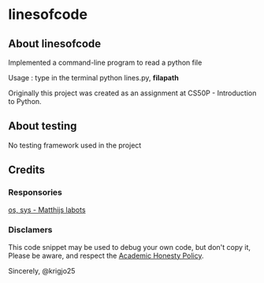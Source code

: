 # linesofcode

## About linesofcode

Implemented a command-line program to read a python file

Usage : type in the terminal python lines.py, <b>filapath</b>

Originally this project was created as an assignment at CS50P - Introduction to Python.

##  About testing

No testing framework used in the project

##  Credits

### Responsories

[os, sys -  Matthijs labots]()

###  Disclamers

This code snippet may be used to debug
your own code, but don't copy it,
Please be aware, and respect the [Academic Honesty Policy](https://cs50.harvard.edu/x/2023/honesty/).

Sincerely,
@krigjo25
